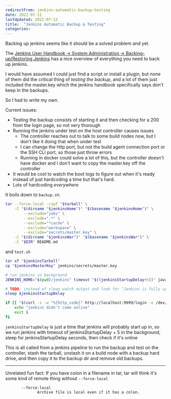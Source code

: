```yaml
---
redirectFrom: jenkins-automatic-backup-testing
date: 2022-07-11
lastUpdated: 2022-07-12
title:  "Jenkins Automatic Backup & Testing"
categories:
---
```


Backing up jenkins seems like it should be a solved problem and yet.



The [Jenkins User Handbook -> System Administration -> Backing-up/Restoring Jenkins](https://www.jenkins.io/doc/book/system-administration/backing-up/)  has a nice overview of everything you need to back up jenkins.

I would have assumed I could just find a script or install a plugin, but none of them did the critical thing of *testing the backup*, and a lot of them just included the master.key which the jenkins handbook specifically says don't keep in the backups.

So I had to write my own.


Current issues:
* Testing the backup consists of starting it and then checking for a 200 from the login page, so not very thorough
* Running the jenkins under test on the host controller causes issues
  * The controller reaches out to talk to some build nodes now, but I don't like it doing that when under test
  * I can change the http port, but not the build agent connection port or the SSH CLI port, so those just throw errors
  * Running in docker could solve a lot of this, but the controller doesn't have docker and I don't want to copy the master.key off the controller
* It would be cool to watch the boot logs to figure out when it's ready instead of just hardcoding a time but that's hard.
* Lots of hardcoding *everywhere*


It boils down to `backup.sh`:
```sh
tar --force-local -czpf "$tarball" \
    -C "$(dirname "$jenkinsHome")" "$(basename "$jenkinsHome")" \
        --exclude="jobs" \
        --exclude=".*" \
        --exclude="*cache" \
        --exclude="workspace" \
        --exclude="secrets/master.key" \
    -C "$(dirname "$jenkinsWar")" "$(basename "$jenkinsWar")" \
    -C "$DIR" README.md
```

and `test.sh`
```sh
tar xf "$jenkinsTarball"
cp "$jenkinsMasterKey" jenkins/secrets/master.key

# run jenkins in background
JENKINS_HOME="$(pwd)/jenkins" timeout "$((jenkinsStartupDelay+5))" java -jar "$(pwd)/jenkins.war" --httpPort=9999 &

# TODO: instead of sleep watch output and look for "Jenkins is fully up and running"
sleep $jenkinsStartupDelay

if [[ "$(curl -s -w "%{http_code}" http://localhost:9999/login -o /dev/null)" != "200" ]]; then
    echo "jenkins didn't come online"
    exit 1
fi
```
`jenkinsStartupDelay` is just a time that jenkins will probably start up in, so we run jenkins with timeout of jenkinsStartupDelay + 5 in the background, sleep for jenkinsStartupDelay seconds, then check if it's online

This is all called from a jenkins pipeline to run the backup and test on the controller, stash the tarball, unstash it on a build node with a backup hard drive, and then copy it to the backup dir and remove old backups.


----
Unrelated fun fact: If you have colon in a filename in tar, tar will think it's some kind of remote thing without `--force-local`
```
       --force-local
              Archive file is local even if it has a colon.
```
                     
